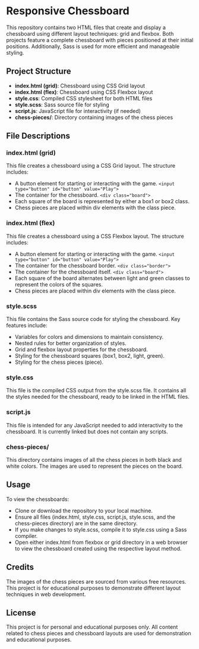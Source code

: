 # Responsive Chessboard
This repository contains two HTML files that create and display a chessboard using different layout techniques: grid and flexbox. Both projects feature a complete chessboard with pieces positioned at their initial positions. Additionally, Sass is used for more efficient and manageable styling.

## Project Structure
- **index.html (grid)**: Chessboard using CSS Grid layout
- **index.html (flex)**: Chessboard using CSS Flexbox layout
- **style.css**: Compiled CSS stylesheet for both HTML files
- **style.scss**: Sass source file for styling
- **script.js**: JavaScript file for interactivity (if needed)
- **chess-pieces/**: Directory containing images of the chess pieces
  
## File Descriptions
### index.html (grid)
This file creates a chessboard using a CSS Grid layout. The structure includes:

- A button element for starting or interacting with the game.
```<input type="button" id="button" value="Play">```
- The container for the chessboard.
```<div class="board">```
- Each square of the board is represented by either a box1 or box2 class.
- Chess pieces are placed within div elements with the class piece.
  
### index.html (flex) 
This file creates a chessboard using a CSS Flexbox layout. The structure includes:

- A button element for starting or interacting with the game.
```<input type="button" id="button" value="Play">```
- The container for the chessboard border.
```<div class="border">```
- The container for the chessboard itself.
```<div class="board">```
- Each square of the board alternates between light and green classes to represent the colors of the squares.
- Chess pieces are placed within div elements with the class piece.
  
### style.scss
This file contains the Sass source code for styling the chessboard. Key features include:

- Variables for colors and dimensions to maintain consistency.
- Nested rules for better organization of styles.
- Grid and flexbox layout properties for the chessboard.
- Styling for the chessboard squares (box1, box2, light, green).
- Styling for the chess pieces (piece).
  
### style.css
This file is the compiled CSS output from the style.scss file. It contains all the styles needed for the chessboard, ready to be linked in the HTML files.

### script.js
This file is intended for any JavaScript needed to add interactivity to the chessboard. It is currently linked but does not contain any scripts.

### chess-pieces/
This directory contains images of all the chess pieces in both black and white colors. The images are used to represent the pieces on the board.

## Usage
To view the chessboards:

- Clone or download the repository to your local machine.
- Ensure all files (index.html, style.css, script.js, style.scss, and the chess-pieces directory) are in the same directory.
- If you make changes to style.scss, compile it to style.css using a Sass compiler.
- Open either index.html from flexbox or grid directory in a web browser to view the chessboard created using the respective layout method.

## Credits
The images of the chess pieces are sourced from various free resources. This project is for educational purposes to demonstrate different layout techniques in web development.

## License
This project is for personal and educational purposes only. All content related to chess pieces and chessboard layouts are used for demonstration and educational purposes.
